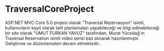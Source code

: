 # TraversalCoreProject

ASP.NET MVC Core 5.0 projesi olarak "Traversal Rezervasyon" isimli, kullanıcıların kayıt olarak tatil planlamaları yapabileceği ve bilgi edinebileceği bir site olarak 
"UMUT FURKAN YAVUZ" tarafından, Murat Yücedağ'ın Traversal Reservation isimli video serisi baz alınarak hazırlanmıştır. Geliştirme ve düzenlemeleri devam etmektedir.. 
